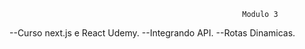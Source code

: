                                                        Modulo 3

--Curso next.js e React Udemy.
--Integrando API.
--Rotas Dinamicas.
